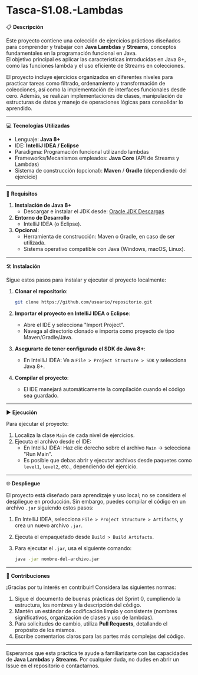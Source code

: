 # Tasca-S1.08.-Lambdas

📋 **Descripción**

Este proyecto contiene una colección de ejercicios prácticos diseñados para comprender y trabajar con **Java Lambdas** y **Streams**, conceptos fundamentales en la programación funcional en Java.  
El objetivo principal es aplicar las características introducidas en Java 8+, como las funciones lambda y el uso eficiente de Streams en colecciones.

El proyecto incluye ejercicios organizados en diferentes niveles para practicar tareas como filtrado, ordenamiento y transformación de colecciones, así como la implementación de interfaces funcionales desde cero. Además, se realizan implementaciones de clases, manipulación de estructuras de datos y manejo de operaciones lógicas para consolidar lo aprendido.

---

💻 **Tecnologías Utilizadas**

- Lenguaje: **Java 8+**
- IDE: **IntelliJ IDEA / Eclipse**
- Paradigma: Programación funcional utilizando lambdas
- Frameworks/Mecanismos empleados: **Java Core** (API de Streams y Lambdas)
- Sistema de construcción (opcional): **Maven** / **Gradle** (dependiendo del ejercicio)

---

📑 **Requisitos**

1. **Instalación de Java 8+**  
   - Descargar e instalar el JDK desde: [Oracle JDK Descargas](https://www.oracle.com/java/technologies/javase-jdk11-downloads.html)
2. **Entorno de Desarrollo**  
   - IntelliJ IDEA (o Eclipse).
3. **Opcional**:
   - Herramienta de construcción: Maven o Gradle, en caso de ser utilizada.
   - Sistema operativo compatible con Java (Windows, macOS, Linux).

---

🛠️ **Instalación**

Sigue estos pasos para instalar y ejecutar el proyecto localmente:

1. **Clonar el repositorio**:

   ```bash
   git clone https://github.com/usuario/repositorio.git
   ```

2. **Importar el proyecto en IntelliJ IDEA o Eclipse**:
   - Abre el IDE y selecciona "Import Project".
   - Navega al directorio clonado e importa como proyecto de tipo Maven/Gradle/Java.
3. **Asegurarte de tener configurado el SDK de Java 8+**:
   - En IntelliJ IDEA: Ve a `File > Project Structure > SDK` y selecciona Java 8+.
4. **Compilar el proyecto**:
   - El IDE manejará automáticamente la compilación cuando el código sea guardado.

---

▶️ **Ejecución**

Para ejecutar el proyecto:

1. Localiza la clase `Main` de cada nivel de ejercicios.
2. Ejecuta el archivo desde el IDE:
   - En IntelliJ IDEA: Haz clic derecho sobre el archivo `Main` -> selecciona "Run Main".
   - Es posible que debas abrir y ejecutar archivos desde paquetes como `level1`, `level2`, etc., dependiendo del ejercicio.

---

🌐 **Despliegue**

El proyecto está diseñado para aprendizaje y uso local; no se considera el despliegue en producción. Sin embargo, puedes compilar el código en un archivo `.jar` siguiendo estos pasos:

1. En IntelliJ IDEA, selecciona `File > Project Structure > Artifacts`, y crea un nuevo archivo `.jar`.
2. Ejecuta el empaquetado desde `Build > Build Artifacts`.
3. Para ejecutar el `.jar`, usa el siguiente comando:

   ```bash
   java -jar nombre-del-archivo.jar
   ```

---

🤝 **Contribuciones**

¡Gracias por tu interés en contribuir! Considera las siguientes normas:

1. Sigue el documento de buenas prácticas del Sprint 0, cumpliendo la estructura, los nombres y la descripción del código.
2. Mantén un estándar de codificación limpio y consistente (nombres significativos, organización de clases y uso de lambdas).
3. Para solicitudes de cambio, utiliza **Pull Requests**, detallando el propósito de los mismos.
4. Escribe comentarios claros para las partes más complejas del código.

---

Esperamos que esta práctica te ayude a familiarizarte con las capacidades de **Java Lambdas** y **Streams**. Por cualquier duda, no dudes en abrir un Issue en el repositorio o contactarnos.
